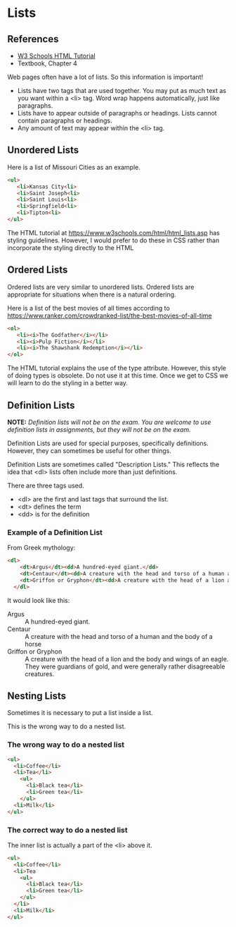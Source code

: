 # Lists

## References

* [W3 Schools HTML Tutorial](https://www.w3schools.com/html/html_lists.asp)
* Textbook, Chapter 4

Web pages often have a lot of lists.  So this information is important!

* Lists have two tags that are used together. You may put as much text as you want within a &lt;li&gt; tag.  Word wrap happens automatically, just like paragraphs.
* Lists have to appear outside of paragraphs or headings.  Lists cannot contain paragraphs or headings.
* Any amount of text may appear within the &lt;li&gt; tag.

## Unordered Lists

Here is a list of Missouri Cities as an example.

```html
<ul>
   <li>Kansas City<li>
   <li>Saint Joseph<li>
   <li>Saint Louis<li>
   <li>Springfield<li>
   <li>Tipton<li>
</ul>
```

The HTML tutorial at https://www.w3schools.com/html/html_lists.asp has styling guidelines.  However, I would prefer to do these in CSS rather than incorporate the styling directly to the HTML

## Ordered Lists

Ordered lists are very similar to unordered lists.  Ordered lists are appropriate for situations when there is a natural ordering.

Here is a list of the best movies of all times according to https://www.ranker.com/crowdranked-list/the-best-movies-of-all-time

```html
<ol>
   <li><i>The Godfather</i></li>
   <li><i>Pulp Fiction</i></li>
   <li><i>The Shawshank Redemption</i></li>
</ol>
```

The HTML tutorial explains the use of the type attribute.  However, this style of doing types is obsolete.  Do not use it at this time.  Once we get to CSS we will learn to do the styling in a better way.

## Definition Lists

**NOTE:**  *Definition lists will not be on the exam.  You are welcome to use definition lists in assignments, but they will not be on the exam.*

Definition Lists are used for special purposes, specifically definitions.  However, they can sometimes be useful for other things.

Definition Lists are sometimes called "Description Lists."  This reflects the idea that &lt;dl&gt; lists often include more than just definitions.

There are three tags used.

* &lt;dl&gt; are the first and last tags that surround the list.
* &lt;dt&gt; defines the term
* &lt;dd&gt; is for the definition

### Example of a Definition List

From Greek mythology:

```html
<dl>
    <dt>Argus</dt><dd>A hundred-eyed giant.</dd>
    <dt>Centaur</dt><dd>A creature with the head and torso of a human and the body of a horse</dd>
    <dt>Griffon or Gryphon</dt><dd>A creature with the head of a lion and the body and wings of an eagle.  They were guardians of gold, and were generally rather disagreeable creatures.</dd>
  </dl>
```

It would look like this:

<dl>
    <dt>Argus</dt><dd>A hundred-eyed giant.</dd>
    <dt>Centaur</dt><dd>A creature with the head and torso of a human and the body of a horse</dd>
    <dt>Griffon or Gryphon</dt><dd>A creature with the head of a lion and the body and wings of an eagle.  They were guardians of gold, and were generally rather disagreeable creatures.</dd>
  </dl>

  ## Nesting Lists

Sometimes it is necessary to put a list inside a list.

This is the wrong way to do a nested list.  

### The wrong way to do a nested list

```html
<ul>
  <li>Coffee</li>
  <li>Tea</li>
    <ul>
      <li>Black tea</li>
      <li>Green tea</li>
    </ul>
  <li>Milk</li>
</ul>
```

### The correct way to do a nested list

The inner list is actually a part of the &lt;li&gt; above it.

```html
<ul>
  <li>Coffee</li>
  <li>Tea
    <ul>
      <li>Black tea</li>
      <li>Green tea</li>
    </ul>
  </li>
  <li>Milk</li>
</ul>
```

